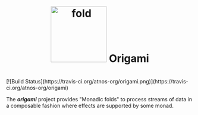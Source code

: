 # <center><img src="http://upload.wikimedia.org/wikipedia/commons/f/fd/Origami-crane.jpg" alt="fold" width="150px"/> Origami </center>
<br/>
[![Build Status](https://travis-ci.org/atnos-org/origami.png)](https://travis-ci.org/atnos-org/origami)

The ***origami*** project provides "Monadic folds" to process streams of data in a composable fashion where effects are
 supported by some monad.
